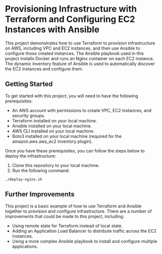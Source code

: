 # Provisioning Infrastructure with Terraform and Configuring EC2 Instances with Ansible
This project demonstrates how to use Terraform to provision infrastructure on AWS, including VPC and EC2 instances, and then use Ansible to configure those created instances. The Ansible playbook used in this project installs Docker and runs an Nginx container on each EC2 instance. The dynamic inventory feature of Ansible is used to automatically discover the EC2 instances and configure them.

## Getting Started
To get started with this project, you will need to have the following prerequisites:

* An AWS account with permissions to create VPC, EC2 instances, and security groups.
* Terraform installed on your local machine.
* Ansible installed on your local machine.
* AWS CLI installed on your local machine.
* Boto3 installed on your local machine (required for the amazon.aws.aws_ec2 inventory plugin).

Once you have these prerequisites, you can follow the steps below to deploy the infrastructure:
1. Clone this repository to your local machine.
2. Run the following command:
```
./deploy-nginx.sh
```

## Further Improvements
This project is a basic example of how to use Terraform and Ansible together to provision and configure infrastructure. There are a number of improvements that could be made to this project, including:

* Using remote state for Terraform instead of local state.
* Adding an Application Load Balancer to distribute traffic across the EC2 instances.
* Using a more complex Ansible playbook to install and configure multiple applications.